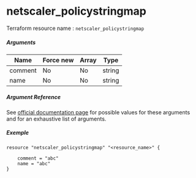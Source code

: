# netscaler_policystringmap

Terraform resource name : ```netscaler_policystringmap```

##### Arguments

| Name | Force new | Array | Type |
|----|----|----|----|
|comment|No|No|string|
|name|No|No|string|

##### Argument Reference

See [official documentation page](https://developer-docs.citrix.com/projects/netscaler-nitro-api/en/11.0/configuration/policy/policystringmap/policystringmap/) for possible values for these arguments and for an exhaustive list of arguments.

##### Exemple

```
resource "netscaler_policystringmap" "<resource_name>" {

    comment = "abc"
    name = "abc"
}
```

